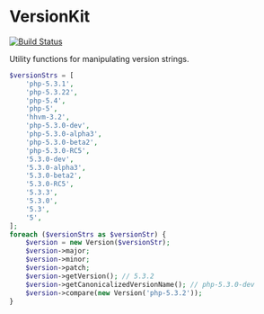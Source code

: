 VersionKit
==================

[![Build Status](https://travis-ci.org/c9s/VersionKit.svg?branch=master)](https://travis-ci.org/c9s/VersionKit)

Utility functions for manipulating version strings.

```php
$versionStrs = [
    'php-5.3.1',
    'php-5.3.22',
    'php-5.4',
    'php-5',
    'hhvm-3.2',
    'php-5.3.0-dev',
    'php-5.3.0-alpha3',
    'php-5.3.0-beta2',
    'php-5.3.0-RC5',
    '5.3.0-dev',
    '5.3.0-alpha3',
    '5.3.0-beta2',
    '5.3.0-RC5',
    '5.3.3',
    '5.3.0',
    '5.3',
    '5',
];
foreach ($versionStrs as $versionStr) {
    $version = new Version($versionStr);
    $version->major;
    $version->minor;
    $version->patch;
    $version->getVersion(); // 5.3.2
    $version->getCanonicalizedVersionName(); // php-5.3.0-dev
    $version->compare(new Version('php-5.3.2'));
}
```

